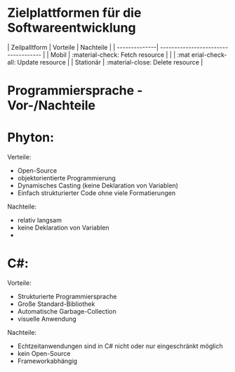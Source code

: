 # Zielplattformen für die Softwareentwicklung 


| Zeilpalltform | Vorteile     | Nachteile              |
| --------------| ------------------------------------ |
| Mobil         | :material-check:     Fetch resource  |
|               | :mat erial-check-all: Update resource |
| Stationär     | :material-close:     Delete resource |



# Programmiersprache - Vor-/Nachteile

# Phyton:

Verteile:
- Open-Source
- objektorientierte Programmierung  
- Dynamisches Casting (keine Deklaration von Variablen)
- Einfach strukturierter Code ohne viele Formatierungen

Nachteile:
- relativ langsam
- keine Deklaration von Variablen
- 

# C#:

Vorteile:
- Strukturierte Programmiersprache
- Große Standard-Bibliothek
- Automatische Garbage-Collection
- visuelle Anwendung


Nachteile:
- Echtzeitanwendungen sind in C# nicht oder nur eingeschränkt möglich
- kein Open-Source
- Frameworkabhängig

